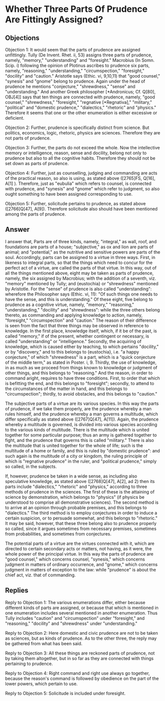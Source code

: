 # Whether Three Parts Of Prudence Are Fittingly Assigned?

## Objections

Objection 1: It would seem that the parts of prudence are assigned unfittingly. Tully (De Invent. Rhet. ii, 53) assigns three parts of prudence, namely, "memory," "understanding" and "foresight." Macrobius (In Somn. Scip. i) following the opinion of Plotinus ascribes to prudence six parts, namely, "reasoning," "understanding," "circumspection," "foresight," "docility" and "caution." Aristotle says (Ethic. vi, 9,10,11) that "good counsel," "synesis" and "gnome" belong to prudence. Again under the head of prudence he mentions "conjecture," "shrewdness," "sense" and "understanding." And another Greek philosopher [*Andronicus; Cf. Q[80], OBJ[4]] says that ten things are connected with prudence, namely, "good counsel," "shrewdness," "foresight," "regnative [*Regnativa]," "military," "political" and "domestic prudence," "dialectics," "rhetoric" and "physics." Therefore it seems that one or the other enumeration is either excessive or deficient.

Objection 2: Further, prudence is specifically distinct from science. But politics, economics, logic, rhetoric, physics are sciences. Therefore they are not parts of prudence.

Objection 3: Further, the parts do not exceed the whole. Now the intellective memory or intelligence, reason, sense and docility, belong not only to prudence but also to all the cognitive habits. Therefore they should not be set down as parts of prudence.

Objection 4: Further, just as counselling, judging and commanding are acts of the practical reason, so also is using, as stated above ([2765]FS, Q[16], A[1] ). Therefore, just as "eubulia" which refers to counsel, is connected with prudence, and "synesis" and "gnome" which refer to judgment, so also ought something to have been assigned corresponding to use.

Objection 5: Further, solicitude pertains to prudence, as stated above ([2766]Q[47], A[9]). Therefore solicitude also should have been mentioned among the parts of prudence.

## Answer



I answer that, Parts are of three kinds, namely, "integral," as wall, roof, and foundations are parts of a house; "subjective," as ox and lion are parts of animal; and "potential," as the nutritive and sensitive powers are parts of the soul. Accordingly, parts can be assigned to a virtue in three ways. First, in likeness to integral parts, so that the things which need to concur for the perfect act of a virtue, are called the parts of that virtue. In this way, out of all the things mentioned above, eight may be taken as parts of prudence, namely, the six assigned by Macrobius; with the addition of a seventh, viz. "memory" mentioned by Tully; and {eustochia} or "shrewdness" mentioned by Aristotle. For the "sense" of prudence is also called "understanding": wherefore the Philosopher says (Ethic. vi, 11): "Of such things one needs to have the sense, and this is understanding." Of these eight, five belong to prudence as a cognitive virtue, namely, "memory," "reasoning," "understanding," "docility" and "shrewdness": while the three others belong thereto, as commanding and applying knowledge to action, namely, "foresight," "circumspection" and "caution." The reason of their difference is seen from the fact that three things may be observed in reference to knowledge. In the first place, knowledge itself, which, if it be of the past, is called "memory," if of the present, whether contingent or necessary, is called "understanding" or "intelligence." Secondly, the acquiring of knowledge, which is caused either by teaching, to which pertains "docility," or by "discovery," and to this belongs to {eustochia}, i.e. "a happy conjecture," of which "shrewdness" is a part, which is a "quick conjecture of the middle term," as stated in Poster. i, 9. Thirdly, the use of knowledge, in as much as we proceed from things known to knowledge or judgment of other things, and this belongs to "reasoning." And the reason, in order to command aright, requires to have three conditions. First, to order that which is befitting the end, and this belongs to "foresight"; secondly, to attend to the circumstances of the matter in hand, and this belongs to "circumspection"; thirdly, to avoid obstacles, and this belongs to "caution."

The subjective parts of a virtue are its various species. In this way the parts of prudence, if we take them properly, are the prudence whereby a man rules himself, and the prudence whereby a man governs a multitude, which differ specifically as stated above ([2767]Q[47], A[11]). Again, the prudence whereby a multitude is governed, is divided into various species according to the various kinds of multitude. There is the multitude which is united together for some particular purpose; thus an army is gathered together to fight, and the prudence that governs this is called "military." There is also the multitude that is united together for the whole of life; such is the multitude of a home or family, and this is ruled by "domestic prudence": and such again is the multitude of a city or kingdom, the ruling principle of which is "regnative prudence" in the ruler, and "political prudence," simply so called, in the subjects.

If, however, prudence be taken in a wide sense, as including also speculative knowledge, as stated above ([2768]Q[47], A[2], ad 2) then its parts include "dialectics," "rhetoric" and "physics," according to three methods of prudence in the sciences. The first of these is the attaining of science by demonstration, which belongs to "physics" (if physics be understood to comprise all demonstrative sciences). The second method is to arrive at an opinion through probable premises, and this belongs to "dialectics." The third method is to employ conjectures in order to induce a certain suspicion, or to persuade somewhat, and this belongs to "rhetoric." It may be said, however, that these three belong also to prudence properly so called, since it argues sometimes from necessary premises, sometimes from probabilities, and sometimes from conjectures.

The potential parts of a virtue are the virtues connected with it, which are directed to certain secondary acts or matters, not having, as it were, the whole power of the principal virtue. In this way the parts of prudence are "good counsel," which concerns counsel, "synesis," which concerns judgment in matters of ordinary occurrence, and "gnome," which concerns judgment in matters of exception to the law: while "prudence" is about the chief act, viz. that of commanding.

## Replies

Reply to Objection 1: The various enumerations differ, either because different kinds of parts are assigned, or because that which is mentioned in one enumeration includes several mentioned in another enumeration. Thus Tully includes "caution" and "circumspection" under "foresight," and "reasoning," "docility" and "shrewdness" under "understanding."

Reply to Objection 2: Here domestic and civic prudence are not to be taken as sciences, but as kinds of prudence. As to the other three, the reply may be gathered from what has been said.

Reply to Objection 3: All these things are reckoned parts of prudence, not by taking them altogether, but in so far as they are connected with things pertaining to prudence.

Reply to Objection 4: Right command and right use always go together, because the reason's command is followed by obedience on the part of the lower powers, which pertain to use.

Reply to Objection 5: Solicitude is included under foresight.